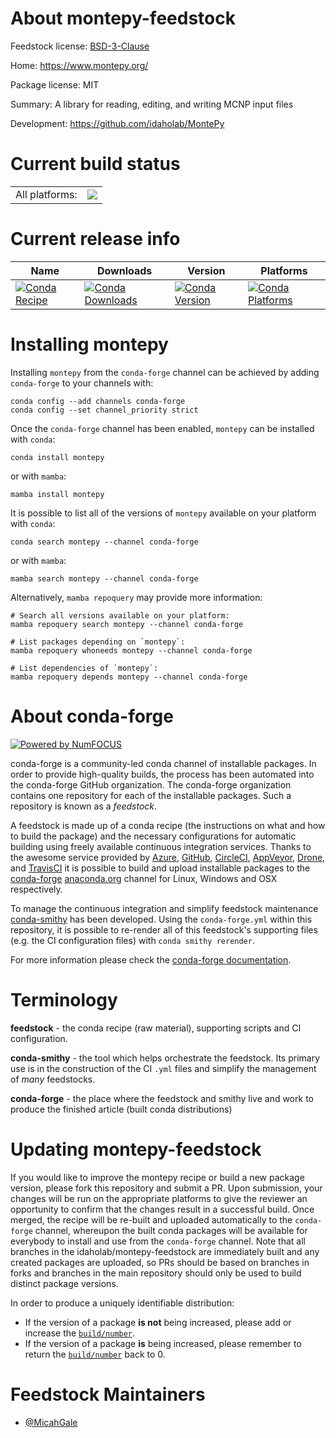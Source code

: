 About montepy-feedstock
=======================

Feedstock license: [BSD-3-Clause](https://github.com/idaholab/montepy-feedstock/blob/main/LICENSE.txt)

Home: https://www.montepy.org/

Package license: MIT

Summary: A library for reading, editing, and writing MCNP input files

Development: https://github.com/idaholab/MontePy

Current build status
====================


<table><tr><td>All platforms:</td>
    <td>
      <a href="https://dev.azure.com/idaholab/feedstock-builds/_build/latest?definitionId=None&branchName=main">
        <img src="https://dev.azure.com/idaholab/feedstock-builds/_apis/build/status/montepy-feedstock?branchName=main">
      </a>
    </td>
  </tr>
</table>

Current release info
====================

| Name | Downloads | Version | Platforms |
| --- | --- | --- | --- |
| [![Conda Recipe](https://img.shields.io/badge/recipe-montepy-green.svg)](https://anaconda.org/conda-forge/montepy) | [![Conda Downloads](https://img.shields.io/conda/dn/conda-forge/montepy.svg)](https://anaconda.org/conda-forge/montepy) | [![Conda Version](https://img.shields.io/conda/vn/conda-forge/montepy.svg)](https://anaconda.org/conda-forge/montepy) | [![Conda Platforms](https://img.shields.io/conda/pn/conda-forge/montepy.svg)](https://anaconda.org/conda-forge/montepy) |

Installing montepy
==================

Installing `montepy` from the `conda-forge` channel can be achieved by adding `conda-forge` to your channels with:

```
conda config --add channels conda-forge
conda config --set channel_priority strict
```

Once the `conda-forge` channel has been enabled, `montepy` can be installed with `conda`:

```
conda install montepy
```

or with `mamba`:

```
mamba install montepy
```

It is possible to list all of the versions of `montepy` available on your platform with `conda`:

```
conda search montepy --channel conda-forge
```

or with `mamba`:

```
mamba search montepy --channel conda-forge
```

Alternatively, `mamba repoquery` may provide more information:

```
# Search all versions available on your platform:
mamba repoquery search montepy --channel conda-forge

# List packages depending on `montepy`:
mamba repoquery whoneeds montepy --channel conda-forge

# List dependencies of `montepy`:
mamba repoquery depends montepy --channel conda-forge
```


About conda-forge
=================

[![Powered by
NumFOCUS](https://img.shields.io/badge/powered%20by-NumFOCUS-orange.svg?style=flat&colorA=E1523D&colorB=007D8A)](https://numfocus.org)

conda-forge is a community-led conda channel of installable packages.
In order to provide high-quality builds, the process has been automated into the
conda-forge GitHub organization. The conda-forge organization contains one repository
for each of the installable packages. Such a repository is known as a *feedstock*.

A feedstock is made up of a conda recipe (the instructions on what and how to build
the package) and the necessary configurations for automatic building using freely
available continuous integration services. Thanks to the awesome service provided by
[Azure](https://azure.microsoft.com/en-us/services/devops/), [GitHub](https://github.com/),
[CircleCI](https://circleci.com/), [AppVeyor](https://www.appveyor.com/),
[Drone](https://cloud.drone.io/welcome), and [TravisCI](https://travis-ci.com/)
it is possible to build and upload installable packages to the
[conda-forge](https://anaconda.org/conda-forge) [anaconda.org](https://anaconda.org/)
channel for Linux, Windows and OSX respectively.

To manage the continuous integration and simplify feedstock maintenance
[conda-smithy](https://github.com/conda-forge/conda-smithy) has been developed.
Using the ``conda-forge.yml`` within this repository, it is possible to re-render all of
this feedstock's supporting files (e.g. the CI configuration files) with ``conda smithy rerender``.

For more information please check the [conda-forge documentation](https://conda-forge.org/docs/).

Terminology
===========

**feedstock** - the conda recipe (raw material), supporting scripts and CI configuration.

**conda-smithy** - the tool which helps orchestrate the feedstock.
                   Its primary use is in the construction of the CI ``.yml`` files
                   and simplify the management of *many* feedstocks.

**conda-forge** - the place where the feedstock and smithy live and work to
                  produce the finished article (built conda distributions)


Updating montepy-feedstock
==========================

If you would like to improve the montepy recipe or build a new
package version, please fork this repository and submit a PR. Upon submission,
your changes will be run on the appropriate platforms to give the reviewer an
opportunity to confirm that the changes result in a successful build. Once
merged, the recipe will be re-built and uploaded automatically to the
`conda-forge` channel, whereupon the built conda packages will be available for
everybody to install and use from the `conda-forge` channel.
Note that all branches in the idaholab/montepy-feedstock are
immediately built and any created packages are uploaded, so PRs should be based
on branches in forks and branches in the main repository should only be used to
build distinct package versions.

In order to produce a uniquely identifiable distribution:
 * If the version of a package **is not** being increased, please add or increase
   the [``build/number``](https://docs.conda.io/projects/conda-build/en/latest/resources/define-metadata.html#build-number-and-string).
 * If the version of a package **is** being increased, please remember to return
   the [``build/number``](https://docs.conda.io/projects/conda-build/en/latest/resources/define-metadata.html#build-number-and-string)
   back to 0.

Feedstock Maintainers
=====================

* [@MicahGale](https://github.com/MicahGale/)


